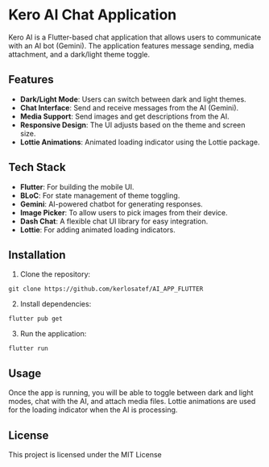 # Kero AI Chat Application

Kero AI is a Flutter-based chat application that allows users to communicate with an AI bot (Gemini). The application features message sending, media attachment, and a dark/light theme toggle.

## Features

- **Dark/Light Mode**: Users can switch between dark and light themes.
- **Chat Interface**: Send and receive messages from the AI (Gemini).
- **Media Support**: Send images and get descriptions from the AI.
- **Responsive Design**: The UI adjusts based on the theme and screen size.
- **Lottie Animations**: Animated loading indicator using the Lottie package.
## Tech Stack

- **Flutter**: For building the mobile UI.
- **BLoC**: For state management of theme toggling.
- **Gemini**: AI-powered chatbot for generating responses.
- **Image Picker**: To allow users to pick images from their device.
- **Dash Chat**: A flexible chat UI library for easy integration.
- **Lottie**: For adding animated loading indicators.
## Installation

1. Clone the repository:
```
git clone https://github.com/kerlosatef/AI_APP_FLUTTER
```
2. Install dependencies:
```
flutter pub get
```
3. Run the application:
```
flutter run

```
## Usage
Once the app is running, you will be able to toggle between dark and light modes, chat with the AI, and attach media files. Lottie animations are used for the loading indicator when the AI is processing.

## License
This project is licensed under the MIT License 
